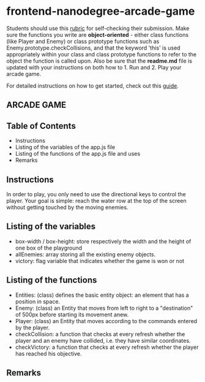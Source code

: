 frontend-nanodegree-arcade-game
===============================

Students should use this [rubric](https://review.udacity.com/#!/projects/2696458597/rubric) for self-checking their submission. Make sure the functions you write are **object-oriented** - either class functions (like Player and Enemy) or class prototype functions such as Enemy.prototype.checkCollisions, and that the keyword 'this' is used appropriately within your class and class prototype functions to refer to the object the function is called upon. Also be sure that the **readme.md** file is updated with your instructions on both how to 1. Run and 2. Play your arcade game.

For detailed instructions on how to get started, check out this [guide](https://docs.google.com/document/d/1v01aScPjSWCCWQLIpFqvg3-vXLH2e8_SZQKC8jNO0Dc/pub?embedded=true).

## ARCADE GAME

## Table of Contents

* Instructions
* Listing of the variables of the app.js file
* Listing of the functions of the app.js file and uses
* Remarks

## Instructions

In order to play, you only need to  use the directional keys to control the player.
Your goal is simple: reach the water row at the top of the screen without getting touched by the moving enemies.

## Listing of the variables

* box-width / box-height: store respectively the width and the height of one box of the playground
* allEnemies: array storing all the existing enemy objects.
* victory: flag variable that indicates whether the game is won or not

## Listing of the functions

* Entities: (class) defines the basic entity object: an element that has a position in space.
* Enemy: (class) an Entity that moves from left to right to a "destination" of 500px before starting its movement anew.
* Player: (class) an Entity that moves according to the commands entered by the player.
* checkCollision: a function that checks at every refresh whether the player and an enemy have collided, i.e. they have similar coordinates.
* checkVictory: a function that checks at every refresh whether the player has reached his objective.


## Remarks
